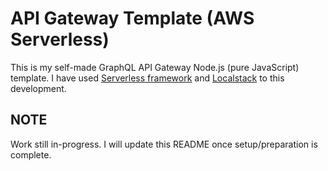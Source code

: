 # API Gateway Template (AWS Serverless)

This is my self-made GraphQL API Gateway Node.js (pure JavaScript) template. I have used [Serverless framework](https://www.serverless.com) and [Localstack](https://localstack.cloud) to this development.

## NOTE

Work still in-progress. I will update this README once setup/preparation is complete.
